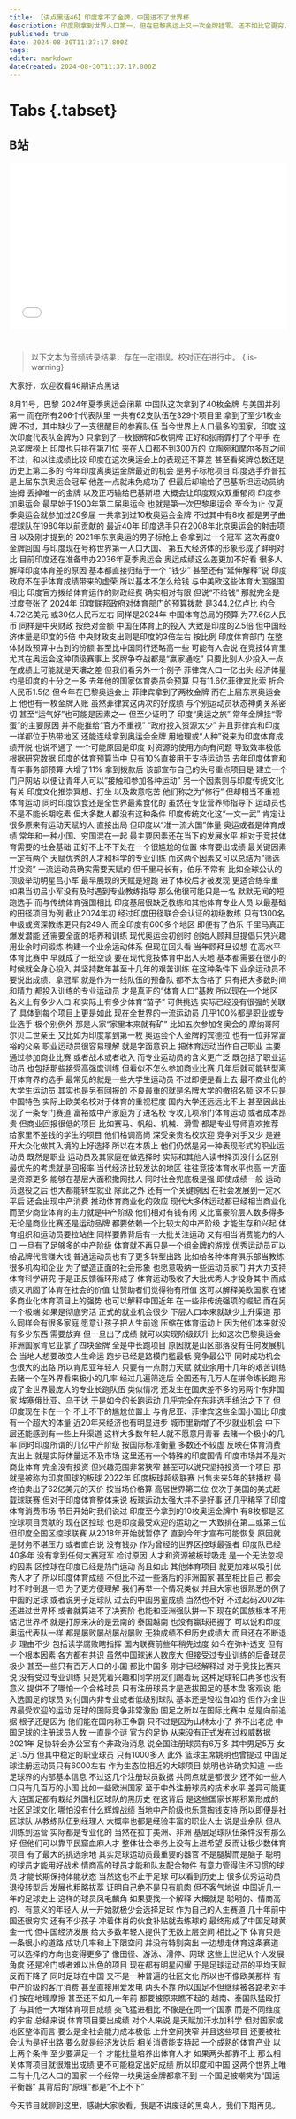 ```yaml
---
title: 【讲点黑话46】印度拿不了金牌，中国进不了世界杯
description: 印度刚拿到世界人口第一，但在巴黎奥运上又一次金牌挂零。还不如比它更穷，更没有希望的赤贫地区。 钱，印度其实花得并不算少，可是印度优秀人才仍然不愿意投身体育。因为理性预测，在印度除了打板球，体育的回报率差到让人无语。 和中国足球几十年如一日的“平衡国运”一样，腐败到“连脸都不要”的背后，是真正聪明、高情商、有毅力的人才，早早就抛弃了这条赛道。
published: true
date: 2024-08-30T11:37:17.800Z
tags: 
editor: markdown
dateCreated: 2024-08-30T11:37:17.800Z
---
```


# Tabs {.tabset}

## B站

<div style="position: relative; padding: 30% 45%;">
<iframe style="position: absolute; width: 100%; height: 100%; left: 0; top: 0;" src="//player.bilibili.com/player.html?&bvid=BV1QS421Q7VU&page=1&as_wide=1&high_quality=1&danmaku=1&autoplay=0" scrolling="no" border="0" frameborder="no" framespacing="0" allowfullscreen="true"></iframe>
</div>


#

> 以下文本为音频转录结果，存在一定错误，校对正在进行中。
{.is-warning}

大家好，欢迎收看46期讲点黑话

8月11号，巴黎
2024年夏季奥运会闭幕
中国队这次拿到了40枚金牌
与美国并列第一
而在所有206个代表队里
一共有62支队伍在329个项目里
拿到了至少1枚金牌
不过，其中缺少了一支很醒目的参赛队伍
当今世界上人口最多的国家，印度
这次印度代表队金牌为0
只拿到了一枚银牌和5枚铜牌
正好和张雨霏打了个平手
在总奖牌榜上
印度也只排在第71位
夹在人口都不到300万的
立陶宛和摩尔多瓦之间
不过，和以往成绩比较
印度在这次奥运会上的表现还不算差
甚至看奖牌总数还是历史上第二多的
今年印度离奥运金牌最近的机会
是男子标枪项目
印度选手乔普拉是上届东京奥运会冠军
他差一点就未免成功了
但最后却输给了巴基斯坦运动员纳迪姆
丢掉唯一的金牌
以及正巧输给巴基斯坦
大概会让印度观众双重郁闷
印度参加奥运会
最早始于1900年第二届奥运会
也就是第一次巴黎奥运会
至今为止
仅夏季奥运会就参加过20多届
一共拿到过10枚奥运会金牌
不过其中有8枚
都是男子曲棍球队在1980年以前贡献的
最近40年
印度选手只在2008年北京奥运会的射击项目
以及刚才提到的
2021年东京奥运的男子标枪上
各拿到过一个冠军
这次再度0金牌回国
与印度现在号称世界第一人口大国、
第五大经济体的形象形成了鲜明对比
目前印度还在准备申办2036年夏季奥运会
奥运成绩这么差更加不好看
很多人解释印度体育差的原因
基本都直接归结于一个
“钱少”
甚至还有“延伸解释”说
印度政府不在乎体育成绩带来的虚荣
所以基本不怎么给钱
与中美欧这些体育大国强国相比
印度官方拨给体育运作的财政经费
确实相对有限
但说“不给钱”
那就完全是过度夸张了
2024年
印度联邦政府对体育部门的预算拨款
是344.2亿卢比
约合4.72亿美元
或30亿人民币左右
同样是2024年
中国体育总局的预算
为77.6亿人民币
同样是中央财政
按绝对金额
中国在体育上的投入
大致是印度的2.5倍
但中国经济体量是印度的5倍
中央财政支出则是印度的3倍左右
按比例
印度体育部门
在整体财政预算中占到的份额
甚至比中国同行还略高一些
可能有人会说
在竞技体育里
尤其在奥运会这种顶级赛事上
奖牌争夺战都是“赢家通吃”
只要比别人少投入一点
在成绩上可能就是天壤之差
但我们看另外一个例子
菲律宾人口一亿出头
经济体量约是印度的十分之一多
去年他的国家体育委员会预算
只有11.6亿菲律宾比索
折合人民币1.5亿
但今年在巴黎奥运会上
菲律宾拿到了两枚金牌
而在上届东京奥运会上
他也有一枚金牌入账
虽然菲律宾这两次的好成绩
与个别运动员状态神勇关系密切
甚至“运气好”也可能是因素之一
但至少证明了
印度“奥运之旅”
常年金牌挂“零蛋”的主要原因
并不能推给“官方不重视”
“政府投入资源太少”
并且菲律宾和印度一样都位于热带地区
还能连续拿到奥运会金牌
用地理或“人种”说来为印度体育成绩开脱
也说不通了
一个可能原因是印度
对资源的使用方向有问题
导致效率极低
根据研究数据
印度的体育预算当中
只有10%直接用于支持运动员
去年印度体育和青年事务部预算
大增了11%
拿到拨款后
该部宣布自己的头号重点项目是
建立一个门户网站
以便让青年人可以“接触和参加各种运动”
另一个因素则与印度传统文化有关
印度文化推崇冥想、打坐
以及故意吃苦
他们称之为“修行”
但却相当不重视体育运动
同时印度饮食还是全世界最素食化的
虽然在专业营养师指导下
运动员也不是不能长期吃素
但大多数人都没有这种条件
印度传统文化这“一文一武”
肯定让很多原来有运动天赋的人
直接出局
但印度以“准一流大国”体量
奥运或者是体育成绩
常年和一种小国、穷国混在一起
最主要因素还在当下的发展水平
相对于竞技体育需要的社会基础
正好不上不下处在一个很尴尬的位置
体育要出成绩
最关键因素一定有两个
天赋优秀的人才和科学的专业训练
而这两个因素又可以总结为“筛选并投资”
一流运动员确实需要天赋的
但千里马长有，伯乐不常有
比如全球公认的顶级举动明星吕小军
最早展现的天赋是短跑
进了体校后才被发现
更适合练举重
如果当初吕小军没有及时遇到专业教练指导
那么他很可能只是一名
默默无闻的短跑选手
而与传统体育强国相比
印度基层很缺乏教练和其他体育专业人员
以最基础的田径项目为例
截止2024年初
经过印度田径联合会认证的初级教练
只有1300名
中级或资深教练更只有249人
而全印度有600多个地区
即便有了伯乐
千里马真正爆发潜能
还需要全面的培养和训练
现代奥运会初创时
创始人顾拜旦提倡只凭兴趣
用业余时间锻炼
构建一个业余运动体系
但现在回头看
当年顾拜旦设想
在高水平体育比赛中
早就成了一纸空谈
要在现代竞技体育中出人头地
基本都需要在很小的时候就全身心投入
并坚持数年甚至十几年的艰苦训练
在这种条件下
业余运动员不要说出成绩、拿冠军
就是作为一线队伍的预备队
都不太合格了
只有把大多数时间和精力
都投入训练的专业运动员
才是真正的“体育人口”基数
所以现在一个地区
名义上有多少人口
和实际上有多少体育“苗子”
可供挑选
实际已经没有很强的关联了
具体到每个项目上更是如此
现在全世界的一流运动员
几乎100%都是职业或专业选手
极个别例外
那是人家“家里本来就有矿”
比如五次参加冬奥会的
摩纳哥阿尔贝二世亲王
又比如为印度拿到第一枚
奥运会个人金牌的宾德拉
也有一位非常富裕的父亲
职业运动员很容易理解
就是字面意识上
把体育运动当作自己职业
主要通过参加商业比赛
或者战术或者收入
而专业运动员的含义更广泛
既包括了职业运动员
也包括那些接受高强度训练
但看似不怎么参加商业比赛
几年后就可能转型离开体育界的选手
最常见的就是一些大学生运动员
不过即便是看上去
最不商业化的大学生运动员
其实也是另有回报的
不良最重的就是名牌大学的撤招名额
这不只是中国特色
实际上欧美名校对于体育的重视程度
国内大学还远远比不上
甚至因此出现了一条专门赛道
富裕或中产家庭为了进名校
专攻几项冷门体育运动
或者成本昂贵
但商业回报很低的项目
比如赛马、帆船、机械、滑雪
都是专业导师喜欢推荐
给家里不差钱的学生的项目
他们格调高尚
深受亲贵名校欢迎
竞争对手又少
是避开大众化做其入境的上好选择
所以在本质上
他们仍然是另一种表现形式的职业运动员
既然是职业
运动员及其家庭在做选择时
实际和其他人读书择页没什么区别
最优先的考虑就是回报率
当代经济比较发达的地区
往往竞技体育水平也高
一方面是资源更多
能够在基层大面积撒网找人
同时社会兜底极是强
即使成绩一般
运动员退役之后
也大都能转型就业
除此之外
还有一个关键原因
在社会发展到一定水平后
还会出现中产消费
推动体育商业化的效应
现代大多体运动都已经相当商业化
而至少商业体育的主力就是中产阶级
他们相对有钱有闲
又比富豪阶层人数多得多
无论是商业比赛还是运动品牌
都要依赖一个比较大的中产阶级
才能生存和兴起
体育组织和运动员要拉站住
同样要靠背后有一大批关注运动
又有相当消费能力的人口
一旦有了足够多的中产阶级
体育就不再只是一个组金牌的游戏
优秀运动员可以给品牌代言赚大钱
普通运动员也有了更多转型出路
比如给各种体育俱乐部当教练
很多机构和企业
为了塑造正面的社会形象
也愿意吸纳一些运动员家门
并大力支持体育科学研究
于是正反馈循环形成了
体育运动吸收了大批优秀人才投身其中
而成绩又巩固了体育在社会的价值
让赞助者们觉得物有所值
这可以解释美欧国家
在诸多商业化体育项目上的强势
也可以解释中国近年
在一些非传统强项的崛起
而在另一个极端
如果是彻底穷活
正式的就业机会很少
下层人口本来就缺少上升渠道
那么同样会有很多家庭
愿意让孩子把人生前途
压缩在体育运动上
因为他们本来就没有多少东西
需要放弃
但一旦出了成绩
就可以实现阶级跃升
比如这次巴黎奥运会
非洲国家肯尼亚拿了四块金牌
全是中长跑项目
原因就是山区部落没有任何发展机会
当地人想要改变人生命运
跑步已经是路模门槛最低
竞争最公平
同时成功机会也很大的出路
所以肯尼亚年轻人
只要有一点耐力天赋
就业余用十几年的艰苦训练
去赌一个在外界看来极小的几率
经过几遍筛选后
全国还有几万人在拼命练长跑
形成了全世界最庞大的专业长跑队伍
类似情况
还发生在国庆差不多的另两个东非国家
埃塞俄比亚、乌干达
于是如今的长跑运动
几乎完全在东非选手统治之下了
但印度现在卡在一个
不上不下的尴尬位置上
与肯尼亚、菲律宾这些全国小国比
印度有一个超大的体量
近20年来经济也有明显进步
城市里新增了不少就业机会
中下层还能感到有一些上升渠道
这样大多数年轻人就不愿意用青春
去赌一个极小的几率
同时印度所谓的几亿中产阶级
按国际标准衡量
多数还不较虚
反映在体育消费支出上
就是实际体量远不及市场
这里还有一个特殊的印度国情
印度市场并不是对商业体育
完全没有投资
但兴趣范围非常狭窄
甚至可以说只坚持投资一个项目
那就是被称为印度国球的板球
2022年
印度板球超级联赛
出售未来5年的转播权
最终拍卖出了62亿美元的天价
按当场价格算
高居世界第二位
仅次于美国的美式赶载球联赛
但对于印度体育整体来说
板球运动太强大并不是好事
还几乎稀罕了印度体育消费市场
节目开始时我们说过
印度至今拿到的10枚奥运金牌中
有8枚都是区控球项目贡献的
现在区控球
也是印度最受欢迎的运动之一
大致排在第二或第三位
但印度全国区控球联赛
从2018年开始就暂停了
直到今年才宣布可能恢复
原因就是财务不堪压力
或者直白说
没有钱办
作为曾经的世界区控球最强者
印度队已经40多年
没有拿到任何大赛冠军
检讨原因
人才和资源被板球吸走
是一个无法忽视的因素
区控球在印度已经是热门运动
尚且如此
其他体育项目
就更加难以吸引优秀人才了
所以印度体育成绩
不但比不过一些落后的非洲国家
甚至相比自己
都会时不时倒退一把
为了更方便理解
我们再举一个情况类似
并且大家也很熟悉的例子
中国的足球
或者说男子足球队
过去的中国男童成绩
当然也不好
不过起码2002年还进过世界杯
或者就算进不了决赛阶
也能和亚洲强队拼一下
现在的国族根本不用惦记世界杯
就是打原来决的是云南的
泰国越南
也没有赢球把握了
可以说和印度奥运代表队一样
都是屡败屡战屡战屡败
无独成绩不但历史成绩大
而且还在不断退步
理由不少
包括读学腐败瞎指挥
国内联赛前些年稍先过度
如今在弥补透支
但有一个根本因素
各方都有共识
虽然中国球迷人数庞大
但接受过专业训练的后备球员极少
甚至一些只有百万人口的小国
都比中国多
刚才已经解释过
对于竞技比赛来说
没有受过专业训练
只是凭着兴趣和同学朋友们踢着玩
这种足球轮口再多也没有意义
提供不了哪怕一个合格球员
只有注册球员才是选拔国足的基本盘
客观说
能入选国足的球员
对付国内非专业或者低级别球队
基本还是轻松自如的
但作为全世界最受欢迎的运动
足球的国际竞争非常激励
国足之所以在国际比赛中
总是向前追据
根子还是因为
他们能在国内称王争霸
只不过是因为山林太小了
养不出老虎
中国足球的注册球员人数
一直是个谜
官方的足协
从来没有正式发布过权威数据
2021年
足协转会办公室有个非政治消息
说全国注册球员有6万多
其中男足5万
女足1.5万
但其中稳定的职业球员
只有1000多人
此外
篮球主席姚明也曾提过
中国足球注册运动员只有6000左右
作为生态位相近的大球项目
姚明也许确实知道
一些足球界的内部基本信息
不过这几个注册球员数据
共同点就是都很少
还不如一些人口只有几百万的小国
比如一些欧洲国家
至于中外注册球员的技术水平
差异可能更大
连国足都有栽给外国社区球队的黑历史
在这背后
是这些国家长期积累形成的
社区足球文化
哪怕没有什么辉煌战绩
当地中产阶级也乐意掏钱支持
所以即便是社区球队
从教练队伍到经理人
大概率也都是经验丰富的职业人士
说是业余队
但从训练到运营
实际都是专业化的
当然在拉丁美洲、非洲
基层足球队伍条件没有那么好
但他们可以靠平民窟血麻人才
整体社会奉务上没有上进希望
反而让极少数体育项目
有了最大的挑选余地
其实足球运动员最重要的器官
不是腿脚而是脑子
聪明的球员才能用好战术
情商高的球员才能和队友配合物件
有意力管得住坏习惯的球员
才能长期保持体能状态
当然这也不止于足球
可以看到历史上
很多优秀运动员退役转型后
发展也粗略拔萃
证明自己绝不是只有肌肉
但不客气地说
中国近几十年的足球史上
这样的球员凤毛麟角
如果要找一个解释
大概就是
聪明的、情商高的、有意义的年轻人
从一开始就极少会选择足球
作为自己的人生赛道
几十年前中国还很穷实
还有不少孩子
冲着体肖的伙食补贴就去练球的
最终形成了中国足球黄金一代
但中国经济发展
给大多数年轻人提供了无数上层空间
相比之下
体育只是一条很小的道路
成功几率和上下限空间
并没有特别突出
一边想走体育这条赛道
可以选择的方向也变得更多了
像田径、游泳、滑停、网球
这些上世纪从个人发展角度
还是冷门或者难以出色的项目
现在都有明星闪耀
于是足球运动员的平均天赋
反而下降了
同时足球在中国
又不是一种普遍的社区文化
所以也不像欧美那样
有中产阶级的客厅消费
甚至直接用爱发电
两头不靠
所以国足不但继续被各路老对手们
按在地理摩擦
甚至还不如几十年前
都要被原来瞧不起的
越南、泰国队猛殴打了
与其他一大堆体育项目成绩
突飞猛进相比
不像是在同一个国家
而是不同维度的宇宙
总结来说
体育项目要出成绩
对个人来说
是天赋加汗水加科学
但对国家或地区整体而言
要么是全社会能力成本极低
上升空间狭窄
并且这些项目
还要被社会认为是好出路
要么就是经济发达后
相关消费能支持起
一个成熟的体育产业
以上两个条件
至少要满足一个
才能批量培养出体育人才
如果两头都靠不上
那么相关体育项目就很难出成绩
更不可能稳定出好成绩
所以印度和中国
这两个世界上唯二有十几亿人口的国家
一个经常一块奥运金牌都拿不到
一个国足被嘲笑为“国运平衡器”
其背后的“原理”都是“不上不下”

今天节目就聊到这里，感谢大家收看，我是不讲废话的黑岛人，我们下期再见。
